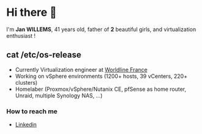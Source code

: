# Hi there 👋

I'm __Jan WILLEMS__, 41 years old, father of **2** beautiful girls, and virtualization enthusiast !

## cat /etc/os-release

- Currently Virtualization engineer at [Worldline France](https://fr.worldline.com/fr/home.html)
- Working on vSphere environments (1200+ hosts, 39 vCenters, 220+ clusters)
- Homelaber (Proxmox/vSphere/Nutanix CE, pfSense as home router, Unraid, multiple Synology NAS, ...)

### How to reach me

- [Linkedin](https://www.linkedin.com/in/jwille/)

<!--
**janwillemsio/janwillemsio** is a ✨ _special_ ✨ repository because its `README.md` (this file) appears on your GitHub profile.

Here are some ideas to get you started:

- 🔭 I’m currently working on ...
- 🌱 I’m currently learning ...
- 👯 I’m looking to collaborate on ...
- 🤔 I’m looking for help with ...
- 💬 Ask me about ...
- 📫 How to reach me: ...
- 😄 Pronouns: ...
- ⚡ Fun fact: ...
-->
